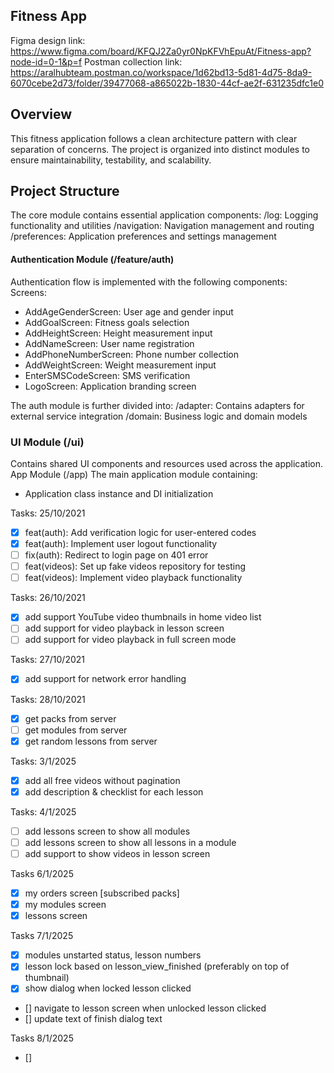 ## Fitness App

Figma design link: https://www.figma.com/board/KFQJ2Za0yr0NpKFVhEpuAt/Fitness-app?node-id=0-1&p=f
Postman collection link: https://aralhubteam.postman.co/workspace/1d62bd13-5d81-4d75-8da9-6070cebe2d73/folder/39477068-a865022b-1830-44cf-ae2f-631235dfc1e0

## Overview
This fitness application follows a clean architecture pattern with clear separation of concerns. The project is organized into distinct modules to ensure maintainability, testability, and scalability.

## Project Structure
The core module contains essential application components:
/log: Logging functionality and utilities
/navigation: Navigation management and routing
/preferences: Application preferences and settings management

#### Authentication Module (/feature/auth)
Authentication flow is implemented with the following components:
Screens:
- AddAgeGenderScreen: User age and gender input
- AddGoalScreen: Fitness goals selection
- AddHeightScreen: Height measurement input
- AddNameScreen: User name registration
- AddPhoneNumberScreen: Phone number collection
- AddWeightScreen: Weight measurement input
- EnterSMSCodeScreen: SMS verification
- LogoScreen: Application branding screen

The auth module is further divided into:
/adapter: Contains adapters for external service integration
/domain: Business logic and domain models

### UI Module (/ui)
Contains shared UI components and resources used across the application.
App Module (/app)
The main application module containing:
- Application class instance and DI initialization

Tasks: 25/10/2021 
- [x]  feat(auth): Add verification logic for user-entered codes
- [x]  feat(auth): Implement user logout functionality
- [ ]  fix(auth): Redirect to login page on 401 error
- [ ]  feat(videos): Set up fake videos repository for testing
- [ ]  feat(videos): Implement video playback functionality

Tasks: 26/10/2021
- [x]  add support YouTube video thumbnails in home video list
- [ ]  add support for video playback in lesson screen
- [ ]  add support for video playback in full screen mode

Tasks: 27/10/2021
- [x] add support for network error handling

Tasks: 28/10/2021
- [x] get packs from server
- [ ] get modules from server
- [x] get random lessons from server

Tasks: 3/1/2025 
- [x] add all free videos without pagination 
- [x] add description & checklist for each lesson

Tasks: 4/1/2025
- [ ] add lessons screen to show all modules 
- [ ] add lessons screen to show all lessons in a module
- [ ] add support to show videos in lesson screen

Tasks 6/1/2025
- [x] my orders screen [subscribed packs]
- [x] my modules screen 
- [x] lessons screen

Tasks 7/1/2025
- [x] modules unstarted status, lesson numbers 
- [x] lesson lock based on lesson_view_finished (preferably on top of thumbnail)
- [x] show dialog when locked lesson clicked 
- [] navigate to lesson screen when unlocked lesson clicked
- [] update text of finish dialog text 

Tasks 8/1/2025
- [] 


